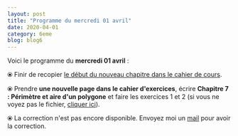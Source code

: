```yaml
---
layout: post
title: "Programme du mercredi 01 avril"
date: 2020-04-01
category: 6eme
blog: blog6
---
```


Voici le programme du <b>mercredi 01 avril</b> :

⦿ Finir de recopier <a href="/cours/6eme/6eme_chapitre_7_périmètre_aire.pdf">le début du nouveau chapitre dans le cahier de cours</a>.

⦿ Prendre <strong>une nouvelle page dans le cahier d'exercices</strong>, écrire <strong>Chapitre 7 : Périmètre et aire d'un polygone</strong> et faire les exercices 1 et 2 (si vous ne voyez pas le fichier, <a href="/exercices/6eme/6eme_exercices_mercredi_01_avril_2020.pdf">cliquer ici</a>). 

<object data="/exercices/6eme/6eme_exercices_mercredi_01_avril_2020.pdf" width="100%" height="500" type='application/pdf'></object>

⦿ La correction n'est pas encore disponible. Envoyez moi un <a href="mailto:benjamindang2015@gmail.com">mail</a> pour avoir la correction.
 
